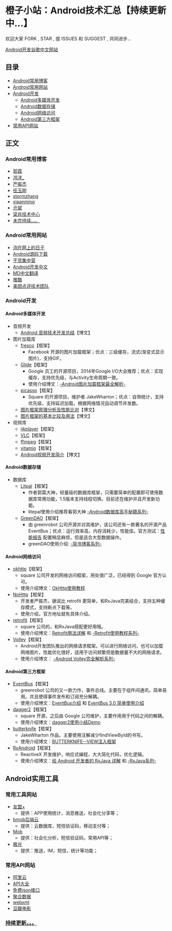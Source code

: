 # 橙子小站：Android技术汇总【持续更新中...】

欢迎大家  FORK , STAR , 提 ISSUES 和 SUGGEST , 共同进步...

[Android开发谷歌中文网站](
https://developer.android.google.cn/index.html)

## 目录
* [Android常用博客](#多媒体编程)
* [Android常用网站](#Android常用网站)
* [Android开发](#Android开发)
	* [Android多媒体开发](#Android多媒体开发)
	* [Android数据存储](#Android数据存储)
	* [Android网络访问](#Android网络访问)
	* [Android第三方框架](#Android第三方框架)
* [常用API网站](#常用API网站)

## 正文

### Android常用博客
* [郭霖](http://blog.csdn.net/guolin_blog)
* [鸿洋_](http://blog.csdn.net/lmj623565791)
* [严振杰
](http://www.yanzhenjie.com/#/)
* [任玉刚](http://blog.csdn.net/singwhatiwanna)
* [stormzhang](http://stormzhang.com/)
* [xiaanming](http://blog.csdn.net/xiaanming)
* [亓斌](http://blog.csdn.net/qibin0506)
* [梁肖技术中心](http://liangxiao.blog.51cto.com/all/3626612)
* [未完待续。。。](http://www.jianshu.com/u/26d7cc9f08cb)
### Android常用网站
* [泡在网上的日子](http://www.jcodecraeer.com/plus/list.php?tid=16)
* [Android源码下载](http://androidxref.com/)
* [干货集中营](http://gank.io/)
* [Android开发中文](http://www.androidchina.net/)
* [MD中文翻译](http://wiki.jikexueyuan.com/project/material-design/)
* [推酷](http://www.tuicool.com/)
* [美团点评技术团队](http://tech.meituan.com/)
### Android开发
#### Android多媒体开发
* 音频开发
	* [Android 音频技术开发总结](https://yq.aliyun.com/articles/8637#)【博文】
* 图片加载库
	* [fresco](https://github.com/facebook/fresco)【框架】
		* Facebook 开源的图片加载框架；优点：三级缓存，流式(渐变式显示图片)，支持GIF。
	* [Glide](https://github.com/bumptech/glide)【框架】
		* Google 员工的开源项目，2014年Google I/O大会推荐；优点：实现缓存，支持优先级，与Activity生命周期一致。
		* 使用介绍博文：[-Android图片加载框架最全解析-](http://blog.csdn.net/guolin_blog/article/details/53759439)
	* [picasso](https://github.com/square/picasso)【框架】
		*  Square 的开源项目，维护者 JakeWharton；优点：自带统计，支持优先级，支持延迟加载，根据网络情况自动调节并发数。
	* [图片框架原理分析及性能比对](http://www.trinea.cn/android/android-image-cache-compare/)【博文】
	* [图片框架的基本比较及用法](http://www.jianshu.com/p/ada9b90fa9e6)【博文】
* 视频库
	* [ijkplayer](https://github.com/Bilibili/ijkplayer)【框架】
	* [VLC](https://wiki.videolan.org/AndroidCompile)【框架】
	* [ffmpeg](https://www.ffmpeg.org/)【框架】
	* [vitamio](https://www.vitamio.org/)【框架】
	* [Android视频开发简介](http://www.jianshu.com/p/8436c7353296)【博文】
#### Android数据存储
* 数据库
	* [Litpal](https://github.com/LitePalFramework/LitePal)【框架】
		* 作者郭霖大神，轻量级的数据库框架，只需要简单的配置即可使用数据库常用功能，1.5版本支持线程切换。目前还在维护并且开发新功能。
		* litepal使用介绍推荐看郭大神 [-Android数据库高手秘籍系列-](http://blog.csdn.net/guolin_blog/article/details/38461239)
	* [GreenDAO](https://github.com/greenrobot/greenDAO)【框架】
		* 由 greenrobot 公司开源并对其维护，该公司还有一款著名的开源产品 EventBus；优点：运行效率高，内存消耗少，性能佳。官方测试：[性能报告](http://greendao-orm.com/features/) 配置稍显麻烦，但是适合大型数据操作。
		* greenDAO使用介绍: [-简书博客系列-](http://www.jianshu.com/p/320f43081d12)
#### Android网络访问
* [okhttp](https://github.com/square/okhttp)【框架】
	* square 公司开发的网络访问框架，用处很广泛，已经得到 Google 官方认可。
	* 使用介绍博文：[OkHttp使用教程](http://www.jcodecraeer.com/a/anzhuokaifa/androidkaifa/2015/0106/2275.html)
* [NoHttp](https://github.com/yanzhenjie/NoHttp)【框架】
	* 开发者严振杰，据说比 retrofit 更简单，和RxJava完美结合，支持五种缓存模式，支持断点下载等。
	* 使用介绍，官方地址就有具体介绍。
* [retrofit](https://github.com/square/retrofit)【框架】
	* square 公司的，和RxJava搭配更好用哦。
	* 使用介绍博文：[Retrofit用法详解](http://blog.csdn.net/duanyy1990/article/details/52139294) 和 [-Retrofit使用教程系列-](https://www.zybuluo.com/xujun94/note/479910)
* [Volley](https://developer.android.com/training/volley/index.html)【框架】
	* Android开发团队推出的网络请求框架。可以进行网络访问，也可以加载网络图片，性能优化很好，适用于访问频繁但是数据量不大的网络请求。
	* 使用介绍博文： [-Android Volley完全解析系列-](http://blog.csdn.net/guolin_blog/article/details/17482095)
#### Android第三方框架
* [EventBus](https://github.com/greenrobot/EventBus)【框架】
	* greenrobot 公司的又一款力作，事件总线。主要在于组件间通讯，简单易用。并且使得事件发布和订阅充分解耦。
	* 使用介绍博文：[EventBus介绍](http://www.cnblogs.com/angeldevil/p/3715934.html) 和 [EventBus 3.0 简单使用介绍](http://www.jianshu.com/p/348f0ff6ab01)
* [dagger2](https://github.com/google/dagger)【框架】
	* square 开源，之后由 Google 公司维护，主要作用用于代码之间的解耦。
	* 使用介绍博文：[dagger2使用小结Demo](https://github.com/luxiaoming/dagger2Demo)
* [butterknife](https://github.com/JakeWharton/butterknife)【框架】
	* JakeWharton 作品。主要使用注解减少findViewById的书写。
	* 使用介绍博文：[BUTTERKNIFE--VIEW注入框架](https://stormzhang.com/openandroid/android/2014/01/12/android-butterknife/)
* [RxAndroid](https://github.com/ReactiveX/RxAndroid)【框架】
	* ReactiveX 开发维护，响应式编程，大大简化代码，优化逻辑。
	* 使用介绍博文：[给 Android 开发者的 RxJava 详解](https://gank.io/post/560e15be2dca930e00da1083) 和 [-RxJava系列-](http://www.jianshu.com/p/ec9849f2e510)

## Android实用工具
### 常用工具网站	
* [友盟+](http://message.umeng.com)
	* 提供：APP使用统计，消息推送，社会化分享等；
* [bmob后端云](http://www.bmob.cn/)
	* 提供：云数据库，短信验证码，移动支付等；
* [Mob](http://www.mob.com/)
	* 提供：社会化分析，短信验证码，常用API等；
* [极光](https://www.jiguang.cn/)
	* 提供：推送，IM，短信，统计等功能；
### 常用API网站
* [阿里云](https://market.aliyun.com/products)
* [API大全](http://apis.io/)
* [免费json接口](http://www.bejson.com/knownjson/webInterface/)
* [聚合数据](http://free.juhe.cn/)
* [webxml](http://www.webxml.com.cn/zh_cn/index.aspx)
* [豆瓣电影](https://developers.douban.com/wiki/?title=guide)


### [持续更新。。。](http://www.jianshu.com/u/26d7cc9f08cb)